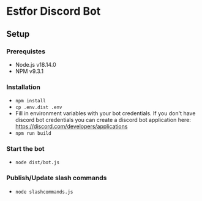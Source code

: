 # Estfor Discord Bot
## Setup
### Prerequistes
- Node.js v18.14.0
- NPM v9.3.1

### Installation
- `npm install`
- `cp .env.dist .env`
- Fill in environment variables with your bot credentials. If you don't have discord bot credentials you can create a discord bot application here: https://discord.com/developers/applications
- `npm run build`

### Start the bot
- `node dist/bot.js`

### Publish/Update slash commands
- `node slashcommands.js`